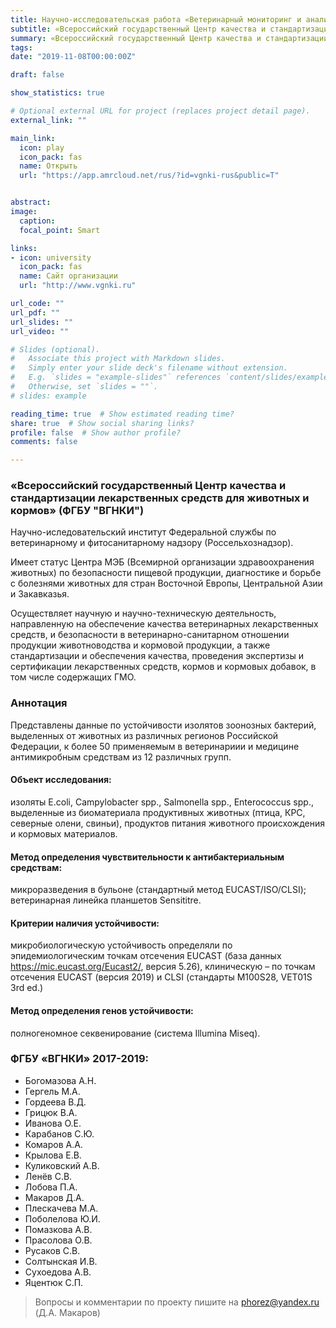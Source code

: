 ```yaml
---
title: Научно-исследовательская работа «Ветеринарный мониторинг и анализ риска антибиотикорезистентности зоонозных бактерий»
subtitle: «Всероссийский государственный Центр качества и стандартизации лекарственных средств для животных и кормов» (ФГБУ «ВГНКИ») 
summary: «Всероссийский государственный Центр качества и стандартизации лекарственных средств для животных и кормов» (ФГБУ «ВГНКИ») 
tags:
date: "2019-11-08T00:00:00Z"

draft: false

show_statistics: true

# Optional external URL for project (replaces project detail page).
external_link: "" 

main_link: 
  icon: play
  icon_pack: fas
  name: Открыть
  url: "https://app.amrcloud.net/rus/?id=vgnki-rus&public=T"


abstract: 
image:
  caption: 
  focal_point: Smart

links:
- icon: university
  icon_pack: fas
  name: Сайт организации
  url: "http://www.vgnki.ru"

url_code: ""
url_pdf: ""
url_slides: ""
url_video: ""

# Slides (optional).
#   Associate this project with Markdown slides.
#   Simply enter your slide deck's filename without extension.
#   E.g. `slides = "example-slides"` references `content/slides/example-slides.md`.
#   Otherwise, set `slides = ""`.
# slides: example

reading_time: true  # Show estimated reading time?
share: true  # Show social sharing links?
profile: false  # Show author profile?
comments: false 

---
```


### «Всероссийский государственный Центр качества и стандартизации лекарственных средств для животных и кормов» (ФГБУ "ВГНКИ")

Научно-иследовательский институт Федеральной службы по ветеринарному и фитосанитарному надзору (Россельхознадзор).

Имеет статус Центра МЭБ (Всемирной организации здравоохранения животных) по безопасности пищевой продукции, диагностике и борьбе с болезнями животных для стран Восточной Европы, Центральной Азии и Закавказья.

Осуществляет научную и научно-техническую деятельность, направленную на обеспечение качества ветеринарных лекарственных средств, и безопасности в ветеринарно-санитарном отношении продукции животноводства и кормовой продукции, а также стандартизации и обеспечения качества, проведения экспертизы и сертификации лекарственных средств, кормов и кормовых добавок, в том числе содержащих ГМО.

### Аннотация

Представлены данные по устойчивости изолятов зоонозных бактерий, выделенных от животных из различных регионов Российской Федерации, к более 50 применяемым в ветеринариии и медицине антимикробным средствам из 12 различных групп.

#### Объект исследования: 

изоляты E.coli, Campylobacter spp., Salmonella spp., Enterococcus spp., выделенные из биоматериала продуктивных животных (птица, КРС, северные олени, свиньи), продуктов питания животного происхождения и кормовых материалов. 

#### Метод определения чувствительности к антибактериальным средствам:

микроразведения в бульоне (стандартный метод EUCAST/ISO/CLSI); ветеринарная линейка планшетов Sensititre.

#### Критерии наличия устойчивости: 

микробиологическую устойчивость определяли по эпидемиологическим точкам отсечения EUCAST (база данных https://mic.eucast.org/Eucast2/, версия 5.26), клиническую – по точкам отсечения EUCAST (версия 2019) и СLSI (стандарты M100S28, VET01S 3rd ed.)

#### Метод определения генов устойчивости: 

полногеномное секвенирование (система Illumina Miseq).

### ФГБУ «ВГНКИ» 2017-2019:  

-	Богомазова А.Н.
-	Гергель М.А.
-	Гордеева В.Д.
-	Грицюк В.А.
-	Иванова О.Е.
-	Карабанов С.Ю.
-	Комаров А.А.
-	Крылова Е.В.
-	Куликовский А.В.
-	Ленёв С.В.
-	Лобова П.А.
-	Макаров Д.А.
-	Плескачева М.А.
-	Поболелова Ю.И.
-	Помазкова А.В.
-	Прасолова О.В.
-	Русаков С.В.
-	Солтынская И.В.
-	Сухоедова А.В.
-	Яцентюк С.П.

> Вопросы и комментарии по проекту пишите на [phorez@yandex.ru](mailto:phorez@yandex.ru) (Д.А. Макаров)
